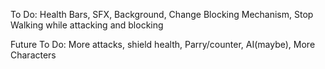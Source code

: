 To Do:
Health Bars,
SFX,
Background,
Change Blocking Mechanism,
Stop Walking while attacking and blocking

Future To Do:
More attacks,
shield health,
Parry/counter,
AI(maybe),
More Characters

